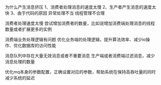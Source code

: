 为什么产生消息挤压
1、消费者处理消息的速度太慢
2、生产者产生消息的速度太快
3、由于代码的原因
	异常处理不当
	线程管理不合理

消费者处理速度太慢
尝试增加消费者的数量，比如说增加消费端处理消息的线程数量或者扩展更多的实例

消费端业务处理逻辑有问题
优化业务端的处理逻辑，提升算法效率、减少io操作、优化数据库的访问性能

消息队列中存在大量无效消息或者不重要消息
生产端或者消费端过滤消息，减少消息处理的数量

优化mq本身的参数配置，正确设置对应的参数，帮助系统在保持高吞吐量的同时减少系统的延迟
